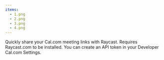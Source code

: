 ```yaml
---
items:
  - 1.png
  - 2.png
  - 3.png
  - 4.png
---
```


Quickly share your Cal.com meeting links with Raycast. Requires Raycast.com to be installed. You can create an API token in your Developer Cal.com Settings.
